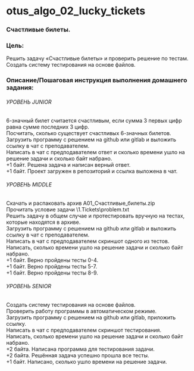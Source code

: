 # otus_algo_02_lucky_tickets

### Счастливые билеты.

### Цель:
Решить задачу «Счастливые билеты» и проверить решение по тестам.
Создать систему тестирования на основе файлов.


### Описание/Пошаговая инструкция выполнения домашнего задания:
###### УРОВЕНЬ JUNIOR
6-значный билет считается счастливым, если сумма 3 первых цифр равна сумме последних 3 цифр.  
Посчитать, сколько существует счастливых 6-значных билетов.  
Загрузить программу с решением на github или gitlab и выложить ссылку в чат с преподавателем.  
Написать в чат с предподавателем ответ и сколько времени ушло на решение задачи и сколько байт набрано.  
+1 байт. Решена задача и написан верный ответ.  
+1 байт. Проект загружен в репозиторий и ссылка выложена в чат.  

###### УРОВЕНЬ MIDDLE
Скачать и распаковать архив A01_Счастливые_билеты.zip  
Прочитать условие задачи \1.Tickets\problem.txt  
Решить задачу в общем случае и протестировать вручную на тестах, которые находятся в архиве.  
Загрузить программу с решением на github или gitlab и выложить ссылку в чат с преподавателем.  
Написать в чат с предподавателем скриншот одного из тестов.  
Написать, сколько времени ушло на решение задачи и сколько байт набрано.  
+1 байт. Верно пройдены тесты 0-4.  
+1 байт. Верно пройдены тесты 5-7.  
+1 байт. Верно пройдены тесты 8-9.  

###### УРОВЕНЬ SENIOR
Создать систему тестирования на основе файлов.  
Проверить работу программы в автоматическом режиме.  
Загрузить программу с решением на github или gitlab, приложить ссылку.  
Написать в чат с предподавателем скриншот тестирования.  
Написать, сколько времени ушло на решение задачи и сколько байт набрано.  
+2 байта. Написана программа для тестирования задачи.  
+2 байта. Решённая задача успешно прошла все тесты.  
+1 байт. Написано, сколько ушло времени на решение задачи.  
